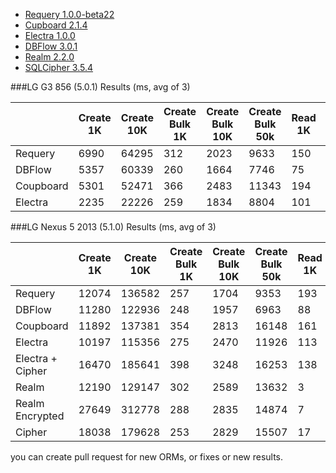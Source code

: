 * [Requery 1.0.0-beta22][1]
* [Cupboard 2.1.4][2]
* [Electra 1.0.0][3]
* [DBFlow 3.0.1][4]
* [Realm 2.2.0][5]
* [SQLCipher 3.5.4][6]

###LG G3 856 (5.0.1) Results (ms, avg of 3)

|           | Create 1K | Create 10K | Create Bulk 1K | Create Bulk 10K | Create Bulk 50k | Read 1K | Read 10K | Read 50k |
|-----------|-----------|------------|----------------|-----------------|-----------------|---------|----------|----------|
| Requery   | 6990      | 64295      | 312            | 2023            | 9633            | 150     | 2446     | 15008    |
| DBFlow    | 5357      | 60339      | 260            | 1664            | 7746            | 75      | 1042     | 10662    |
| Coupboard | 5301      | 52471      | 366            | 2483            | 11343           | 194     | 1582     | 12071    |
| Electra   | 2235      | 22226      | 259            | 1834            | 8804            | 101     | 948      | 7798     |

###LG Nexus 5 2013 (5.1.0) Results (ms, avg of 3)

|                 | Create 1K | Create 10K | Create Bulk 1K | Create Bulk 10K | Create Bulk 50k | Read 1K | Read 10K | Read 50k |
|-----------------|-----------|------------|----------------|-----------------|-----------------|---------|----------|----------|
| Requery         | 12074     | 136582     | 257            | 1704            | 9353            | 193     | 2073     | 16688    |
| DBFlow          | 11280     | 122936     | 248            | 1957            | 6963            | 88      | 1027     | 10484    |
| Coupboard       | 11892     | 137381     | 354            | 2813            | 16148           | 161     | 2292     | 18068    |
| Electra         | 10197     | 115356     | 275            | 2470            | 11926           | 113     | 1506     | 13381    |
| Electra + Cipher| 16470     | 185641     | 398            | 3248            | 16253           | 138     | 3297     | 16772    |
| Realm           | 12190     | 129147     | 302            | 2589            | 13632           | 3       | 6        | 24       |
| Realm Encrypted | 27649     | 312778     | 288            | 2835            | 14874           | 7       | 11       | 36       |
| Cipher          | 18038     | 179628     | 253            | 2829            | 15507           | 17      | 987      | 1257     |

[1]: https://github.com/requery/requery
[2]: https://bitbucket.org/littlerobots/cupboard
[3]: https://bitbucket.org/txdrive/electra
[4]: https://github.com/Raizlabs/DBFlow
[5]: https://realm.io/docs/java/2.2.0/
[6]: https://www.zetetic.net/sqlcipher/sqlcipher-for-android/

you can create pull request for new ORMs, or fixes or new results.
